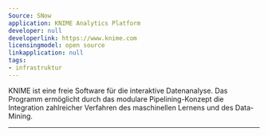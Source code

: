 ```yaml
---
Source: SNow
application: KNIME Analytics Platform
developer: null
developerlink: https://www.knime.com
licensingmodel: open source
linkapplication: null
tags:
- infrastruktur
---
```

KNIME ist eine freie Software für die interaktive Datenanalyse. Das Programm ermöglicht durch das modulare Pipelining-Konzept die Integration zahlreicher Verfahren des maschinellen Lernens und des Data-Mining. 

---
